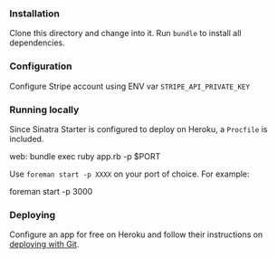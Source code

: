 
### Installation

Clone this directory and change into it. Run `bundle` to install all dependencies.

### Configuration

Configure Stripe account using ENV var `STRIPE_API_PRIVATE_KEY`

### Running locally

Since Sinatra Starter is configured to deploy on Heroku, a `Procfile` is included.

  web: bundle exec ruby app.rb -p $PORT

Use `foreman start -p XXXX` on your port of choice. For example:

  foreman start -p 3000

### Deploying

Configure an app for free on Heroku and follow their instructions on [deploying with Git](https://devcenter.heroku.com/articles/git).


